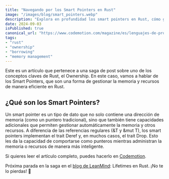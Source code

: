```yaml
---
title: "Navegando por los Smart Pointers en Rust"
image: "/images/blog/smart_pointers.webp"
description: "Explora en profundidad los smart pointers en Rust, cómo gestionan la memoria y recursos de manera eficiente, y su relación con el ownership y los lifetimes en Rust. Aprende sobre Box, Rc, Arc, RefCell, Cell, y Cow a través de ejemplos prácticos."
date: 2024-09-03
isPublished: true
canonical_url: "https://www.codemotion.com/magazine/es/lenguajes-de-programacion/navegando-por-los-smart-pointers-en-rust/"
tags:
- "rust"
- "ownership"
- "borrowing"
- "memory management"
---
```

Este es un artículo que pertenece a una saga de post sobre uno de los conceptos claves de Rust, el Ownership. En este caso, 
vamos a hablar de los Smart Pointers, que son una forma de gestionar la memoria y recursos de manera eficiente en Rust.

## ¿Qué son los Smart Pointers?
Un smart pointer es un tipo de dato que no solo contiene una dirección de memoria (como un puntero tradicional), sino 
que también tiene capacidades adicionales que permiten gestionar automáticamente la memoria y otros recursos. A 
diferencia de las referencias regulares (&T y &mut T), los smart pointers implementan el trait Deref y, en muchos casos,
el trait Drop. Esto les da la capacidad de comportarse como punteros mientras administran la memoria o recursos de
manera más inteligente.

Si quieres leer el artículo completo, puedes hacerlo en [Codemotion](https://www.codemotion.com/magazine/es/lenguajes-de-programacion/navegando-por-los-smart-pointers-en-rust/).

Próxima parada en la saga en el [blog de LeanMind](https://leanmind.es/es/blog/): Lifetimes en Rust. ¡No te lo pierdas! 🚀